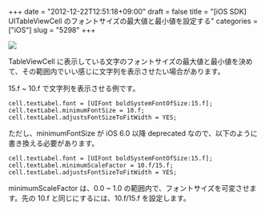 +++
date = "2012-12-22T12:51:18+09:00"
draft = false
title = "[iOS SDK] UITableViewCell のフォントサイズの最大値と最小値を設定する"
categories = ["iOS"]
slug = "5298"
+++

![](/images/2012/12/5298_1.png)

TableViewCell に表示している文字のフォントサイズの最大値と最小値を決めて、その範囲内でいい感じに文字列を表示させたい場合があります。

15.f ~ 10.f で文字列を表示させる例です。

```
cell.textLabel.font = [UIFont boldSystemFontOfSize:15.f];
cell.textLabel.minimumFontSize = 10.f;
cell.textLabel.adjustsFontSizeToFitWidth = YES;
```

ただし、minimumFontSize が iOS 6.0 以降 deprecated なので、以下のように書き換える必要があります。

```
cell.textLabel.font = [UIFont boldSystemFontOfSize:15.f];
cell.textLabel.minimumScaleFactor = 10.f/15.f;
cell.textLabel.adjustsFontSizeToFitWidth = YES;
```

minimumScaleFactor は、0.0 ~ 1.0 の範囲内で、フォントサイズを可変させます。先の 10.f と同じにするには、10.f/15.f を設定します。
